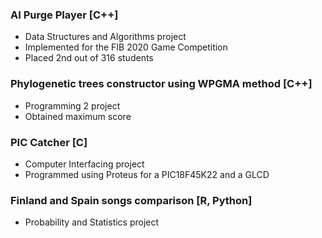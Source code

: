 ### AI Purge Player [C++]
- Data Structures and Algorithms project
- Implemented for the FIB 2020 Game Competition 
- Placed 2nd out of 316 students


### Phylogenetic trees constructor using WPGMA method [C++]
- Programming 2 project
- Obtained maximum score


### PIC Catcher [C]
- Computer Interfacing project
- Programmed using Proteus for a PIC18F45K22 and a GLCD

### Finland and Spain songs comparison [R, Python]
- Probability and Statistics project
